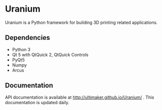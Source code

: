 Uranium
=======

Uranium is a Python framework for building 3D printing related applications.


Dependencies
------------
- Python 3
- Qt 5 with QtQuick 2, QtQuick Controls
- PyQt5
- Numpy
- Arcus

Documentation
-----------

API documentation is available at http://ultimaker.github.io/Uranium/ .
This documentation is updated daily.

